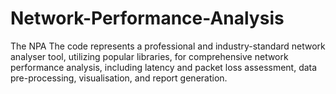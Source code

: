 # Network-Performance-Analysis
The NPA  The code represents a professional and industry-standard network analyser tool, utilizing popular libraries, for comprehensive network performance analysis, including latency and packet loss assessment, data pre-processing, visualisation, and report generation.
